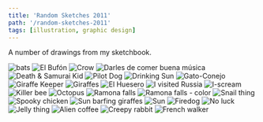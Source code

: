 ```yaml
---
title: 'Random Sketches 2011'
path: '/random-sketches-2011'
tags: [illustration, graphic design]
---
```


A number of drawings from my sketchbook.

<img src="./images/drawing-bats.jpg" alt="bats" />
<img src="./images/drawing-bufon.jpg" alt="El Bufón" />
<img src="./images/drawing-crow.jpg" alt="Crow" />
<img src="./images/drawing-darles-de-comer-buena-musica.jpg" alt="Darles de comer buena música" />
<img src="./images/drawing-death-samurai-kid.jpg" alt="Death &amp; Samurai Kid" />
<img src="./images/drawing-dog-plane.jpg" alt="Pilot Dog" />
<img src="./images/drawing-drinking-sun.jpg" alt="Drinking Sun" />
<img src="./images/drawing-gato-conejo.jpg" alt="Gato-Conejo" />
<img src="./images/drawing-giraffe-keeper.jpg" alt="Giraffe Keeper" />
<img src="./images/drawing-giraffes.jpg" alt="Giraffes" />
<img src="./images/drawing-huesero.jpg" alt="El Huesero" />
<img src="./images/drawing-i-visited-russia.jpg" alt="I visited Russia" />
<img src="./images/drawing-iscream.jpg" alt="I-scream" />
<img src="./images/drawing-killer-bee.jpg" alt="Killer bee" />
<img src="./images/drawing-octopus.jpg" alt="Octopus" />
<img src="./images/drawing-ramona-falls.jpg" alt="Ramona falls" />
<img src="./images/drawing-ramona-falls-color.jpg" alt="Ramona falls - color" />
<img src="./images/drawing-snail-thing.jpg" alt="Snail thing" />
<img src="./images/drawing-spooky-chicken.jpg" alt="Spooky chicken" />
<img src="./images/drawing-sun-barfing-giraffes.jpg" alt="Sun barfing giraffes" />
<img src="./images/drawing-sun.jpg" alt="Sun" />
<img src="./images/drawing-firedog.jpg" alt="Firedog" />
<img src="./images/drawing-no-luck.jpg" alt="No luck" />
<img src="./images/drawing-jelly-thing.jpg" alt="Jelly thing" />
<img src="./images/drawing-alien-coffee.jpg" alt="Alien coffee" />
<img src="./images/drawing-creepy-rabbit.jpg" alt="Creepy rabbit" />
<img src="./images/illustration-french-walker.jpg" alt="French walker" />
